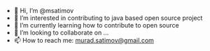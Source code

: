 - 👋 Hi, I’m @msatimov
- 👀 I’m interested in contributing to java based open source project
- 🌱 I’m currently learning how to contribute to open source
- 💞️ I’m looking to collaborate on ...
- 📫 How to reach me: murad.satimov@gmail.com

<!---
msatimov/msatimov is a ✨ special ✨ repository because its `README.md` (this file) appears on your GitHub profile.
You can click the Preview link to take a look at your changes.
--->
